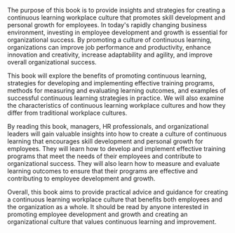 
The purpose of this book is to provide insights and strategies for creating a continuous learning workplace culture that promotes skill development and personal growth for employees. In today's rapidly changing business environment, investing in employee development and growth is essential for organizational success. By promoting a culture of continuous learning, organizations can improve job performance and productivity, enhance innovation and creativity, increase adaptability and agility, and improve overall organizational success.

This book will explore the benefits of promoting continuous learning, strategies for developing and implementing effective training programs, methods for measuring and evaluating learning outcomes, and examples of successful continuous learning strategies in practice. We will also examine the characteristics of continuous learning workplace cultures and how they differ from traditional workplace cultures.

By reading this book, managers, HR professionals, and organizational leaders will gain valuable insights into how to create a culture of continuous learning that encourages skill development and personal growth for employees. They will learn how to develop and implement effective training programs that meet the needs of their employees and contribute to organizational success. They will also learn how to measure and evaluate learning outcomes to ensure that their programs are effective and contributing to employee development and growth.

Overall, this book aims to provide practical advice and guidance for creating a continuous learning workplace culture that benefits both employees and the organization as a whole. It should be read by anyone interested in promoting employee development and growth and creating an organizational culture that values continuous learning and improvement.
